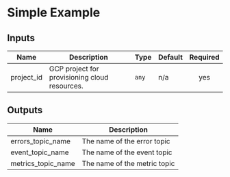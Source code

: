 # Simple Example

<!-- BEGINNING OF PRE-COMMIT-TERRAFORM DOCS HOOK -->
## Inputs

| Name | Description | Type | Default | Required |
|------|-------------|------|---------|:--------:|
| project\_id | GCP project for provisioning cloud resources. | `any` | n/a | yes |

## Outputs

| Name | Description |
|------|-------------|
| errors\_topic\_name | The name of the error topic |
| event\_topic\_name | The name of the event topic |
| metrics\_topic\_name | The name of the metric topic |

<!-- END OF PRE-COMMIT-TERRAFORM DOCS HOOK -->
